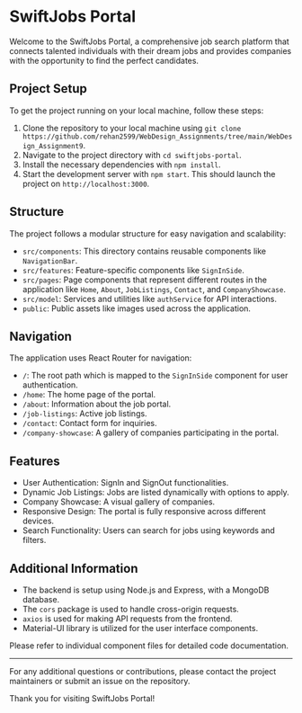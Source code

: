 # SwiftJobs Portal

Welcome to the SwiftJobs Portal, a comprehensive job search platform that connects talented individuals with their dream jobs and provides companies with the opportunity to find the perfect candidates.

## Project Setup

To get the project running on your local machine, follow these steps:

1. Clone the repository to your local machine using `git clone https://github.com/rehan2599/WebDesign_Assignments/tree/main/WebDesign_Assignment9`.
2. Navigate to the project directory with `cd swiftjobs-portal`.
3. Install the necessary dependencies with `npm install`.
4. Start the development server with `npm start`. This should launch the project on `http://localhost:3000`.

## Structure

The project follows a modular structure for easy navigation and scalability:

- `src/components`: This directory contains reusable components like `NavigationBar`.
- `src/features`: Feature-specific components like `SignInSide`.
- `src/pages`: Page components that represent different routes in the application like `Home`, `About`, `JobListings`, `Contact`, and `CompanyShowcase`.
- `src/model`: Services and utilities like `authService` for API interactions.
- `public`: Public assets like images used across the application.

## Navigation

The application uses React Router for navigation:

- `/`: The root path which is mapped to the `SignInSide` component for user authentication.
- `/home`: The home page of the portal.
- `/about`: Information about the job portal.
- `/job-listings`: Active job listings.
- `/contact`: Contact form for inquiries.
- `/company-showcase`: A gallery of companies participating in the portal.

## Features

- User Authentication: SignIn and SignOut functionalities.
- Dynamic Job Listings: Jobs are listed dynamically with options to apply.
- Company Showcase: A visual gallery of companies.
- Responsive Design: The portal is fully responsive across different devices.
- Search Functionality: Users can search for jobs using keywords and filters.

## Additional Information

- The backend is setup using Node.js and Express, with a MongoDB database.
- The `cors` package is used to handle cross-origin requests.
- `axios` is used for making API requests from the frontend.
- Material-UI library is utilized for the user interface components.

Please refer to individual component files for detailed code documentation.

---

For any additional questions or contributions, please contact the project maintainers or submit an issue on the repository.

Thank you for visiting SwiftJobs Portal!
